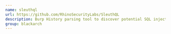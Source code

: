 ```yaml
---
name: sleuthql
url: https://github.com/RhinoSecurityLabs/SleuthQL
description: Burp History parsing tool to discover potential SQL injection points. To be used in tandem with SQLmap. URL : https://github.com/RhinoSecurityLabs/SleuthQL Groups : blackarch blackarch-misc
group: blackarch
---
```

